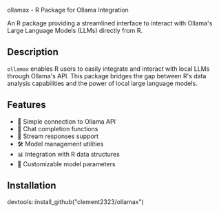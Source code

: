 ollamax - R Package for Ollama Integration

An R package providing a streamlined interface to interact with Ollama's Large Language Models (LLMs) directly from R.

## Description

`ollamax` enables R users to easily integrate and interact with local LLMs through Ollama's API. This package bridges the gap between R's data analysis capabilities and the power of local large language models.

## Features

- 🔌 Simple connection to Ollama API
- 💬 Chat completion functions
- 🔄 Stream responses support
- 🛠️ Model management utilities
- 📊 Integration with R data structures
- 🔧 Customizable model parameters

## Installation

devtools::install_github("clement2323/ollamax")
